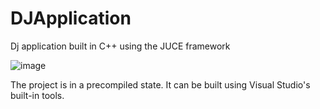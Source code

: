 # DJApplication
Dj application built in C++ using the JUCE framework

![image](https://github.com/Halfwai/DJApplication/assets/61420815/80a74653-b825-4a42-882f-0cb45543c963)

The project is in a precompiled state. It can be built using Visual Studio's built-in tools.
